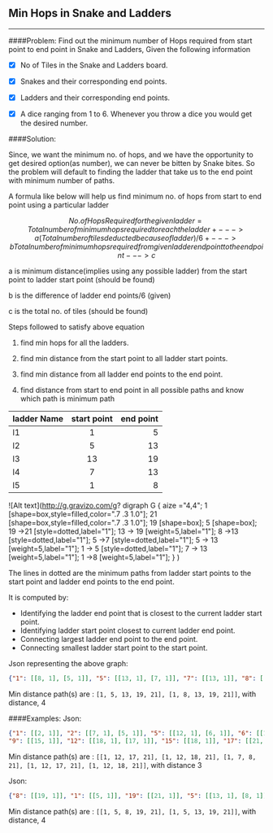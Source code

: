 Min Hops in Snake and Ladders
------------------------------
------------------------------
####Problem: 
Find out the minimum number of Hops required from start point to end point in Snake and Ladders, Given the following information
- [x] No of Tiles in the Snake and Ladders board. 
- [x] Snakes and their corresponding end points. 
- [x] Ladders and their corresponding end points.  
- [x] A dice ranging from 1 to 6. Whenever you throw a dice you would get the desired number.  
 
    
####Solution:

Since, we want the minimum no. of hops, and we have the opportunity to get desired option(as number), we can never be bitten by
Snake bites. So the problem will default to finding the ladder that take us to the end point with minimum number of paths. 

A formula like below will help us find minimum no. of hops from start to end point using a particular ladder

```math 
No. of Hops Required for the given ladder = Total number of minimum hops required to reach the ladder +   --->a
                                            (Total number of tiles deducted because of ladder) / 6    +   --->b
                      Total number of minimum hops required from given ladder end point to the end point  --->c
```
                    
a is minimum distance(implies using any possible ladder) from the start point to ladder start point (should be found)

b is the difference of ladder end points/6 (given)

c is the total no. of tiles (should be found)

Steps followed to satisfy above equation

1. find min hops for all the ladders.

2. find min distance from the start point to all ladder start points.

3. find min distance from all ladder end points to the end point. 

4. find distance from start to end point in all possible paths and know which path is minimum path

| ladder Name| start point|end point|
| -----------|:----------:| -------:|
|l1          |1           |5        |
|l2          |5           |13       |
|l3          |13          |19       |
|l4          |7           |13       |
|l5          |1           |8        |

    
  ![Alt text](http://g.gravizo.com/g?
    digraph G {
      aize ="4,4";
      1 [shape=box,style=filled,color=".7 .3 1.0"];
      21 [shape=box,style=filled,color=".7 .3 1.0"];
      19 [shape=box];
      5 [shape=box];
      19 ->21 [style=dotted,label="1"];
      13 -> 19 [weight=5,label="1"];
      8 ->13 [style=dotted,label="1"]; 
      5 ->7 [style=dotted,label="1"];
      5 -> 13 [weight=5,label="1"];
      1 -> 5 [style=dotted,label="1"];
      7 -> 13 [weight=5,label="1"];
      1 ->8 [weight=5,label="1"];
    }
  )
  

The lines in dotted are the minimum paths from ladder start points to the start point and ladder end points to the end point. 

It is computed by:
 - Identifying the ladder end point that is closest to the current ladder start point. 
 - Identifying ladder start point closest to current ladder end point.
 - Connecting largest ladder end point to the end point. 
 - Connecting smallest ladder start point to the start point.

Json representing the above graph:
```json
{"1": [[8, 1], [5, 1]], "5": [[13, 1], [7, 1]], "7": [[13, 1]], "8": [[13, 1]], "13": [[19, 1]], "19": [[21, 1]]}
```
Min distance path(s) are : `[1, 5, 13, 19, 21], [1, 8, 13, 19, 21]]`,  with distance, 4

####Examples:
Json: 
```json
{"1": [[2, 1]], "2": [[7, 1], [5, 1]], "5": [[12, 1], [6, 1]], "6": [[12, 1]], "7": [[12, 1], [8, 1]], "8": [[21, 1], [9, 1]], 
"9": [[15, 1]], "12": [[18, 1], [17, 1]], "15": [[18, 1]], "17": [[21, 1]], "18": [[21, 1]]}')
```
Min distance path(s) are : `[[1, 12, 17, 21], [1, 12, 18, 21], [1, 7, 8, 21], [1, 12, 17, 21], [1, 12, 18, 21]]`, with distance 3

Json:
```json
{"8": [[19, 1]], "1": [[5, 1]], "19": [[21, 1]], "5": [[13, 1], [8, 1]], "13": [[19, 1]]}
```
Min distance path(s) are : `[[1, 5, 8, 19, 21], [1, 5, 13, 19, 21]]`,  with distance, 4
